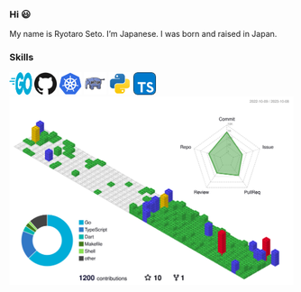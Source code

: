 ### Hi 😃
My name is Ryotaro Seto. I’m Japanese. I was born and raised in Japan.
	
### Skills

[<img src="./public/images/go.svg" width="40" height="40" />](https://golang.org/)
[<img src="./public/images/github.svg" width="40" height="40" />](https://github.com/)
[<img src="./public/images/kubernetes.svg" width="40" height="40" />](https://cloud.google.com/learn/what-is-kubernetes?hl=ja)
[<img src="./public/images/php.svg" width="40" height="40" />](https://php.org/)
[<img src="./public/images/python.svg" width="40" height="40" />](https://www.python.org/)
[<img src="./public/images/typescript.svg" width="40" height="40" />](https://www.typescriptlang.org/)
	![](./profile-3d-contrib/profile-gitblock.svg)